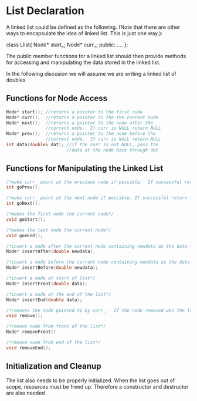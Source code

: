 # List Declaration

A linked list could be defined as the following.  (Note that there are other ways to encapsulate the idea of linked list.  This is just one way.):

class Llist{
  Node* start_;
  Node* curr_;
public:
....
};

The public member functions for a linked list should then provide methods for accessing and manipulating the data stored in the linked list.

In the following discusion we will assume we are writing a linked list of doubles

## Functions for Node Access

```c
Node* start(); //returns a pointer to the first node
Node* curr();  //returns a pointer to the the current node
Node* next();  //returns a pointer to the node after the
               //current node.  If curr is NULL return NULL
Node* prev();  //returns a pointer to the node before the
               //current node.  If curr is NULL return NULL
int data(double& dat); //if the curr is not NULL, pass the
                       //data at the node back through dat

```

## Functions for Manipulating the Linked List
```c
/*make curr_ point at the previous node if possible.  If successful return true, otherwise return false*/
int goPrev();

/*make curr_ point at the next node if possible. If successful return true, otherwise return false*/
int goNext();

/*makes the first node the current node*/
void goStart();

/*makes the last node the current node*/
void goeEnd();

/*insert a node after the current node containing newdata as the data for the node.  curr_ should point at the newly added node.  return the address of the node inserted if successful, null pointer otherise*/
Node* insertAfter(double newdata);

/*insert a node before the current node containing newdata as the data for the node.  curr_ should point at the newly added nodereturn the address of the node inserted if successful, null pointer otherise*/
Node* insertBefore(double newdata);

/*insert a node at start of list*/
Node* insertFront(double data);

/*insert a node at the end of the list*/
Node* insertEnd(double data);

/*removes the node pointed to by curr_.  If the node removed was the last node in the list make curr_ point at the new last node.  Otherwise, curr_ should point at the node after one the one that was just removed.*/
void remove();

/*remove node from front of the list*/
Node* removeFront()

/*remove node from end of the list*/
void removeEnd();

```

## Initialization and Cleanup

The list also needs to be properly initialized.  When the list goes out of scope, resources must be freed up.  Therefore a constructor and destructor are also needed

